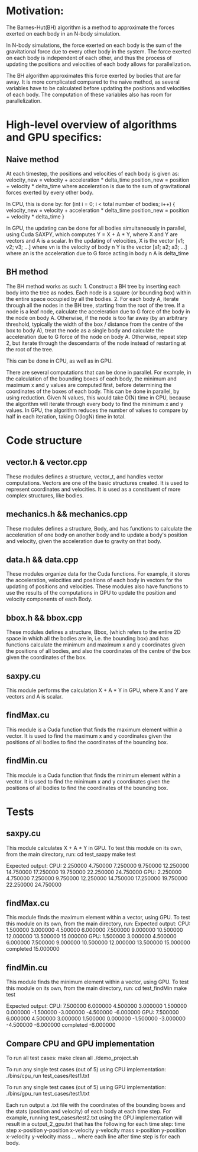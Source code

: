 # Motivation:
The Barnes-Hut(BH) algorithm is a method to approximate the forces exerted on each body in an N-body simulation.

In N-body simulations, the force exerted on each body is the sum of the gravitational force due to every other body in the system. The force exerted on each body is independent of each other, and thus the process of updating the positions and velocities of each body allows for parallelization.

The BH algorithm approximates this force exerted by bodies that are far away. It is more complicated compared to the naive method, as several variables have to be calculated before updating the positions and velocities of each body. The computation of these variables also has room for parallelization.

# High-level overview of algorithms and GPU specifics:
## Naive method
At each timestep, the positions and velocities of each body is given as:
	velocity_new = velocity + acceleration * delta_time
	position_new = position + velocity * delta_time
where acceleration is due to the sum of gravitational forces exerted by every other body.

In CPU, this is done by:
	for (int i = 0; i < total number of bodies; i++) {
		velocity_new = velocity + acceleration * delta_time
		position_new = position + velocity * delta_time
	}

In GPU, the updating can be done for all bodies simultaneously in parallel, using Cuda SAXPY, which computes Y = X + A * Y, where X and Y are vectors and A is a scalar. In the updating of velocities, 
	X is the vector [v1; v2; v3; ...] where vn is the velocity of body n
	Y is the vector [a1; a2; a3; ...] where an is the acceleration due to G 	force acting in body n
	A is delta_time

## BH method
The BH method works as such:
	1. Construct a BH tree by inserting each body into the tree as nodes. Each node is a square (or bounding box) within the entire space occupied by all the bodies.
	2. For each body A, iterate through all the nodes in the BH tree, starting from the root of the tree.
	If a node is a leaf node, calculate the acceleration due to G force of the body in the node on body A.
	Otherwise, if the node is too far away (by an arbitrary threshold, typically the width of the box / distance from the centre of the box to body A), treat the node as a single body and calculate the acceleration due to G force of the node on body A.
	Otherwise, repeat step 2, but iterate through the descendants of the node instead of restarting at the root of the tree.

This can be done in CPU, as well as in GPU.

There are several computations that can be done in parallel. For example, in the calculation of the bounding boxes of each body, the minimum and maximum x and y values are computed first, before determining the coordinates of the boxes of each body. This can be done in parallel, by using reduction. Given N values, this would take O(N) time in CPU, because the algorithm will iterate through every body to find the minimum x and y values. In GPU, the algorithm reduces the number of values to compare by half in each iteration, taking O(logN) time in total.

# Code structure
## vector.h & vector.cpp
These modules defines a structure, vector_t, and handles vector computations. Vectors are one of the basic structures created. It is used to represent coordinates and velocities. It is used as a constituent of more complex structures, like bodies.

## mechanics.h && mechanics.cpp
These modules defines a structure, Body, and has functions to calculate the acceleration of one body on another body and to update a body's position and velocity, given the acceleration due to gravity on that body.

## data.h && data.cpp
These modules organize data for the Cuda functions. For example, it stores the acceleration, velocities and positions of each body in vectors for the updating of positions and velocities. These modules also have functions to use the results of the computations in GPU to update the position and velocity components of each Body.

## bbox.h && bbox.cpp
These modules defines a structure, Bbox, (which refers to the entire 2D space in which all the bodies are in, i.e. the bounding box) and has functions calculate the minimum and maximum x and y coordinates given the positions of all bodies, and also the coordinates of the centre of the box given the coordinates of the box.

## saxpy.cu
This module performs the calculation X + A * Y in GPU, where X and Y are vectors and A is scalar.

## findMax.cu
This module is a Cuda function that finds the maximum element within a vector. It is used to find the maximum x and y coordinates given the positions of all bodies to find the coordinates of the bounding box.

## findMin.cu
This module is a Cuda function that finds the minimum element within a vector. It is used to find the minimum x and y coordinates given the positions of all bodies to find the coordinates of the bounding box.

# Tests
## saxpy.cu
This module calculates X + A * Y in GPU. To test this module on its own, from the main directory, run:
	cd test_saxpy
	make test

Expected output:
CPU: 2.250000  4.750000  7.250000  9.750000  12.250000  14.750000  17.250000  19.750000  22.250000  24.750000
GPU: 2.250000  4.750000  7.250000  9.750000  12.250000  14.750000  17.250000  19.750000  22.250000  24.750000

## findMax.cu
This module finds the maximum element within a vector, using GPU. To test this module on its own, from the main directory, run:
Expected output:
CPU: 1.500000 3.000000 4.500000 6.000000 7.500000 9.000000 10.500000 12.000000 13.500000 15.000000
GPU: 1.500000 3.000000 4.500000 6.000000 7.500000 9.000000 10.500000 12.000000 13.500000 15.000000
completed
15.000000

## findMin.cu
This module finds the minimum element within a vector, using GPU. To test this module on its own, from the main directory, run:
 	cd test_findMin
 	make test

Expected output:
CPU: 7.500000 6.000000 4.500000 3.000000 1.500000 0.000000 -1.500000 -3.000000 -4.500000 -6.000000
GPU: 7.500000 6.000000 4.500000 3.000000 1.500000 0.000000 -1.500000 -3.000000 -4.500000 -6.000000
completed
-6.000000

## Compare CPU and GPU implementation
To run all test cases:
	make clean all
	./demo_project.sh

To run any single test cases (out of 5) using CPU implementation:
	./bins/cpu_run test_cases/test1.txt 

To run any single test cases (out of 5) using GPU implementation:
	./bins/gpu_run test_cases/test1.txt 
	
Each run output a .txt file with the coordinates of the bounding boxes and the stats (position and velocity) of each body at each time step. For example, running test_cases/test2.txt using the GPU implementation will result in a output_2_gpu.txt that has the following for each time step:
	time step
	x-position y-position x-velocity y-velocity mass
	x-position y-position x-velocity y-velocity mass
	...
where each line after time step is for each body.


